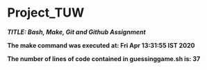 # Project_TUW

***TITLE: Bash, Make, Git and Github Assignment***

**The make command was executed at: Fri Apr 13:31:55 IST 2020**

**The number of lines of code contained in guessinggame.sh is: 37**
